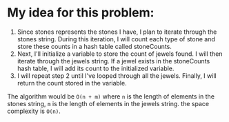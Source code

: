# My idea for this problem:

1. Since stones represents the stones I have, I plan to iterate through the stones string. During this iteration, I will count each type of stone and store these counts in a hash table called stoneCounts.
2. Next, I'll initialize a variable to store the count of jewels found. I will then iterate through the jewels string. If a jewel exists in the stoneCounts hash table, I will add its count to the initialized variable.
3. I will repeat step 2 until I've looped through all the jewels. Finally, I will return the count stored in the variable.

The algorithm would be `O(n + m)` where `n` is the length of elements in the stones string, `m` is the length of elements in the jewels string. the space complexity is `O(n)`.